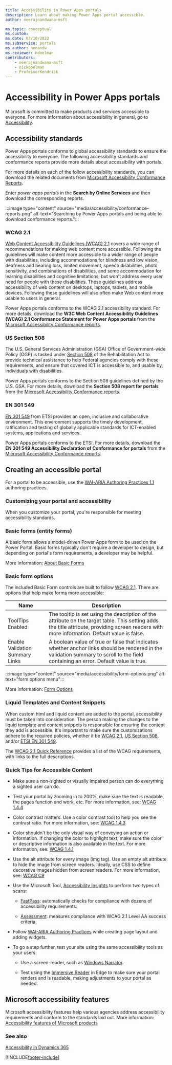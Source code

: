 ```yaml
---
title: Accessibility in Power Apps portals
description: Learn about making Power Apps portal accessible.
author: neerajnandwana-msft

ms.topic: conceptual
ms.custom: 
ms.date: 03/10/2022
ms.subservice: portals
ms.author: nenandw
ms.reviewer: ndoelman
contributors:
    - neerajnandwana-msft
    - nickdoelman
    - ProfessorKendrick
---
```

 
# Accessibility in Power Apps portals

Microsoft is committed to make products and services accessible to everyone. For more information about accessibility in general, go to [Accessibility](https://www.microsoft.com/accessibility).

## Accessibility standards

Power Apps portals conforms to global accessibility standards to ensure the accessibility to everyone. The following accessibility standards and conformance reports provide more details about accessibility with portals.

For more details on each of the follow accessibility standards, you can download the related documents from [Microsoft Accessibility Conformance Reports](https://cloudblogs.microsoft.com/industry-blog/government/2018/09/11/accessibility-conformance-reports/).

Enter *power apps portals* in the **Search by Online Services** and then download the corresponding reports.

:::image type="content" source="media/accessibility/conformance-reports.png" alt-text="Searching by Power Apps portals and being able to download conformance reports.":::

### WCAG 2.1

[Web Content Accessibility Guidelines (WCAG) 2.1](https://www.w3.org/TR/WCAG21/) covers a wide range of recommendations for making web content more accessible. Following the guidelines will make content more accessible to a wider range of people with disabilities, including accommodations for blindness and low vision, deafness and hearing loss, limited movement, speech disabilities, photo sensitivity, and combinations of disabilities, and some accommodation for learning disabilities and cognitive limitations; but won't address every user need for people with these disabilities. These guidelines address accessibility of web content on desktops, laptops, tablets, and mobile devices. Following these guidelines will also often make Web content more usable to users in general.

Power Apps portals conforms to the WCAG 2.1 accessibility standard. For more details, download the **W3C Web Content Accessibility Guidelines (WCAG) 2.1 Conformance Statement for Power Apps portals** from the [Microsoft Accessibility Conformance reports](#accessibility-standards).

### US Section 508

The U.S. General Services Administration (GSA) Office of Government-wide Policy (OGP) is tasked under [Section 508](https://www.section508.gov/) of the Rehabilitation Act to provide technical assistance to help Federal agencies comply with these requirements, and ensure that covered ICT is accessible to, and usable by, individuals with disabilities.

Power Apps portals conforms to the Section 508 guidelines defined by the U.S. GSA. For more details, download the **Section 508 report for portals** from the [Microsoft Accessibility Conformance reports](#accessibility-standards).

### EN 301 549

[EN 301 549](https://www.etsi.org/deliver/etsi_en/301500_301599/301549/02.01.02_60/en_301549v020102p.pdf) from ETSI provides an open, inclusive and collaborative environment. This environment supports the timely development, ratification and testing of globally applicable standards for ICT-enabled systems, applications and services.

Power Apps portals conforms to the ETSI. For more details, download the **EN 301 549 Accessibility Declaration of Conformance for portals** from the [Microsoft Accessibility Conformance reports](#accessibility-standards).

## Creating an accessible portal

For a portal to be accessible, use the [WAI-ARIA Authoring Practices 1.1](https://www.w3.org/TR/wai-aria-practices/) authoring practices.

### Customizing your portal and accessibility

When you customize your portal, you're responsible for meeting accessibility standards.

### Basic forms (entity forms)

A basic form allows a model-driven Power Apps form to be used on the Power Portal. Basic forms typically don't require a developer to design, but depending on portal's form requirements, a developer may be helpful.

More Information: [About Basic Forms](../configure/entity-forms.md)

### Basic form options

The included Basic Form controls are built to follow [WCAG 2.1](https://www.w3.org/TR/WCAG21/). There are options that help make forms more accessible:

| **Name**                        | **Description**                                                                                                                                                                               |
|---------------------------------|-----------------------------------------------------------------------------------------------------------------------------------------------------------------------------------------------|
| ToolTips Enabled                | The tooltip is set using the description of the attribute on the target table. This setting adds the title attribute, providing screen readers with more information. Default value is false. |
| Enable Validation Summary Links | A boolean value of true or false that indicates whether anchor links should be rendered in the validation summary to scroll to the field containing an error. Default value is true.          |

:::image type="content" source="media/accessibility/form-options.png" alt-text="form options menu":::

More Information: [Form Options](../configure/entity-forms.md#form-options)

### Liquid Templates and Content Snippets

When custom html and liquid content are added to the portal, accessibility must be taken into consideration. The person making the changes to the liquid template and content snippets is responsible for ensuring the content they add is accessible. It's important to make sure the customizations adhere to the required policies, whether it be [WCAG 2.1](#wcag-21), [US Section 508](#us-section-508), and/or [ETSI EN 301 549](#en-301-549).

The [WCAG 2.1 Quick Reference](https://www.w3.org/WAI/WCAG21/quickref/) provides a list of the WCAG requirements, with links to the full descriptions.

### Quick Tips for Accessible Content

- Make sure a non-sighted or visually impaired person can do everything a sighted user can do.

- Test your portal by zooming in to 200%, make sure the text is readable, the pages function and work, etc. For more information, see: [WCAG 1.4.4](https://www.w3.org/WAI/WCAG21/Understanding/resize-text.html)

- Color contrast matters.  Use a color contrast tool to help you see the contrast ratio. For more information, see: [WCAG 1.4.3](https://www.w3.org/WAI/WCAG21/Understanding/contrast-minimum.html)

- Color shouldn't be the only visual way of conveying an action or information. If changing the color to highlight text, make sure the color or descriptive information is also available in the text. For more information, see: [WCAG 1.4.1](https://www.w3.org/WAI/WCAG21/Understanding/use-of-color.html)

- Use the alt attribute for every image (img tag). Use an empty alt attribute to hide the image from screen readers. Ideally, use CSS to define decorative images hidden from screen readers. For more information, see: [WCAG C9](https://www.w3.org/WAI/WCAG21/Techniques/css/C9.html)

- Use the Microsoft Tool, [Accessibility Insights](https://accessibilityinsights.io/) to perform two types of scans:

    - [FastPass](https://nam06.safelinks.protection.outlook.com/?url=https%3A%2F%2Faccessibilityinsights.io%2Fdocs%2Fen%2Fweb%2Fgetstarted%2Ffastpass%2F&data=04%7C01%7CNeeraj.Nandwana%40microsoft.com%7Cdf0b316568b14277b61808d9e1a0ecc8%7C72f988bf86f141af91ab2d7cd011db47%7C1%7C0%7C637788903591078718%7CUnknown%7CTWFpbGZsb3d8eyJWIjoiMC4wLjAwMDAiLCJQIjoiV2luMzIiLCJBTiI6Ik1haWwiLCJXVCI6Mn0%3D%7C3000&sdata=v9Ni30%2FGosSEe5Tmcf35FVrnBrrKrLn24ecRowPR%2FQo%3D&reserved=0): automatically checks for compliance with dozens of accessibility requirements.

    - [Assessment](https://nam06.safelinks.protection.outlook.com/?url=https%3A%2F%2Faccessibilityinsights.io%2Fdocs%2Fen%2Fweb%2Fgetstarted%2Fassessment%2F&data=04%7C01%7CNeeraj.Nandwana%40microsoft.com%7Cdf0b316568b14277b61808d9e1a0ecc8%7C72f988bf86f141af91ab2d7cd011db47%7C1%7C0%7C637788903591128708%7CUnknown%7CTWFpbGZsb3d8eyJWIjoiMC4wLjAwMDAiLCJQIjoiV2luMzIiLCJBTiI6Ik1haWwiLCJXVCI6Mn0%3D%7C3000&sdata=iuCLSsz1XhTEjqzrZIZkSIvWjzpKaWOGQJbM0JX2PGY%3D&reserved=0): measures compliance with WCAG 2.1 Level AA success criteria.

- Follow [WAI-ARIA Authoring Practices](https://www.w3.org/TR/wai-aria-practices/) while creating page layout and adding widgets.

- To go a step further, test your site using the same accessibility tools as your users:

    - Use a screen-reader, such as [Windows Narrator](https://nam06.safelinks.protection.outlook.com/?url=https%3A%2F%2Fsupport.microsoft.com%2Fen-us%2Fwindows%2Fchapter-1-introducing-narrator-7fe8fd72-541f-4536-7658-bfc37ddaf9c6%23WindowsVersion%3DWindows_11&data=04%7C01%7CNeeraj.Nandwana%40microsoft.com%7Cdf0b316568b14277b61808d9e1a0ecc8%7C72f988bf86f141af91ab2d7cd011db47%7C1%7C0%7C637788903591128708%7CUnknown%7CTWFpbGZsb3d8eyJWIjoiMC4wLjAwMDAiLCJQIjoiV2luMzIiLCJBTiI6Ik1haWwiLCJXVCI6Mn0%3D%7C3000&sdata=84IQXrWI9NiMj79ESaayvhsVobSv%2BNOPNzhTIZWDaOg%3D&reserved=0).

    - Test using the [Immersive Reader](https://nam06.safelinks.protection.outlook.com/?url=https%3A%2F%2Feducation.microsoft.com%2Fen-us%2Fresource%2F9b010288&data=04%7C01%7CNeeraj.Nandwana%40microsoft.com%7Cdf0b316568b14277b61808d9e1a0ecc8%7C72f988bf86f141af91ab2d7cd011db47%7C1%7C0%7C637788903591128708%7CUnknown%7CTWFpbGZsb3d8eyJWIjoiMC4wLjAwMDAiLCJQIjoiV2luMzIiLCJBTiI6Ik1haWwiLCJXVCI6Mn0%3D%7C3000&sdata=aLsTp6MsE6qLNpY3FYC7vPmSuYeov%2F7n9nzCSalE2tE%3D&reserved=0) in Edge to make sure your portal renders and is readable, making adjustments to your portal as needed.

## Microsoft accessibility features

Microsoft accessibility features help various agencies address accessibility requirements and conform to the standards laid out. More information: [Accessibility features of Microsoft products](https://sway.office.com/vAdiAMXOJEQGVbqX)

### See also

[Accessibility in Dynamics 365](/dynamics365/get-started/accessibility/)


[!INCLUDE[footer-include](../../../includes/footer-banner.md)]